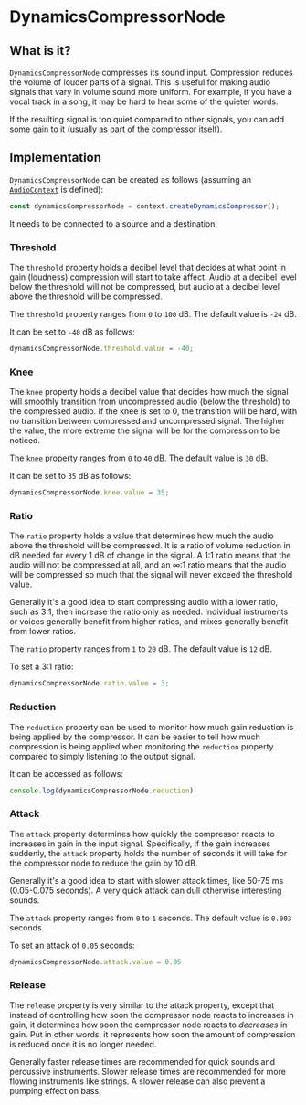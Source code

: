 # DynamicsCompressorNode

## What is it?

`DynamicsCompressorNode` compresses its sound input.  Compression reduces the volume of louder parts of a signal.  This is useful for making audio signals that vary in volume sound more uniform.  For example, if you have a vocal track in a song, it may be hard to hear some of the quieter words.

If the resulting signal is too quiet compared to other signals, you can add some gain to it (usually as part of the compressor itself).

## Implementation

`DynamicsCompressorNode` can be created as follows (assuming an [`AudioContext`](audio-context) is defined):

```javascript
const dynamicsCompressorNode = context.createDynamicsCompressor();
```

It needs to be connected to a source and a destination.

### Threshold

The `threshold` property holds a decibel level that decides at what point in gain (loudness) compression will start to take affect.  Audio at a decibel level below the threshold will not be compressed, but audio at a decibel level above the threshold will be compressed.

The `threshold` property ranges from `0` to `100` dB.  The default value is `-24` dB.

It can be set to `-40` dB as follows:

```javascript
dynamicsCompressorNode.threshold.value = -40;
```

### Knee

The `knee` property holds a decibel value that decides how much the signal will smoothly transition from uncompressed audio (below the threshold) to the compressed audio.  If the knee is set to 0, the transition will be hard, with no transition between compressed and uncompressed signal.  The higher the value, the more extreme the signal will be for the compression to be noticed.

The `knee` property ranges from `0` to `40` dB.  The default value is `30` dB.

It can be set to `35` dB as follows:

```javascript
dynamicsCompressorNode.knee.value = 35;
```

### Ratio

The `ratio` property holds a value that determines how much the audio above the threshold will be compressed.  It is a ratio of volume reduction in dB needed for every 1 dB of change in the signal.  A 1:1 ratio means that the audio will not be compressed at all, and an ∞:1 ratio means that the audio will be compressed so much that the signal will never exceed the threshold value.

Generally it's a good idea to start compressing audio with a lower ratio, such as 3:1, then increase the ratio only as needed.  Individual instruments or voices generally benefit from higher ratios, and mixes generally benefit from lower ratios.

The `ratio` property ranges from `1` to `20` dB.  The default value is `12` dB.

To set a 3:1 ratio:

```javascript
dynamicsCompressorNode.ratio.value = 3;
```

### Reduction

The `reduction` property can be used to monitor how much gain reduction is being applied by the compressor.  It can be easier to tell how much compression is being applied when monitoring the `reduction` property compared to simply listening to the output signal.

It can be accessed as follows:

```javascript
console.log(dynamicsCompressorNode.reduction)
```

### Attack

The `attack` property determines how quickly the compressor reacts to increases in gain in the input signal.  Specifically, if the gain increases suddenly, the `attack` property holds the number of seconds it will take for the compressor node to reduce the gain by 10 dB.

Generally it's a good idea to start with slower attack times, like 50-75 ms (0.05-0.075 seconds).  A very quick attack can dull otherwise interesting sounds.

The `attack` property ranges from `0` to `1` seconds.  The default value is `0.003` seconds.

To set an attack of `0.05` seconds:

```javascript
dynamicsCompressorNode.attack.value = 0.05
```

### Release

The `release` property is very similar to the attack property, except that instead of controlling how soon the compressor node reacts to increases in gain, it determines how soon the compressor node reacts to _decreases_ in gain.  Put in other words, it represents how soon the amount of compression is reduced once it is no longer needed.

Generally faster release times are recommended for quick sounds and percussive instruments.  Slower release times are recommended for more flowing instruments like strings.  A slower release can also prevent a pumping effect on bass.

<!-- 
## Demo

_Like the song?  Download the album for free [here](https://interlucid.bandcamp.com/album/acquisition)._

<audio-demo>
    <template>
        <p><em>Workable demo coming soon...</em></p>
        <audio src="/sounds/songs/options.m4a" controls controlsList="nodownload" onplay="visualize()"></audio>
        <div>
            Fast Fourier Transform Size (density): <input type="range" min="5" max="15" value="10" oninput="changeFFTSize(value)">
        </div>
        <script>
            const context = new AudioContext();
            let mediaElementAudioSourceNode;
            // create a new media source node using the <audio> element
            const audioNode = document.querySelector('audio');
            mediaElementAudioSourceNode = context.createMediaElementSource(audioNode);
            // create an IIR filter node
            const analyserNode = context.createAnalyser();
            analyserNode.minDecibels = -150;
            // connect the media source to the IIR filter
            mediaElementAudioSourceNode.connect(analyserNode);
            // connect the IIR filter to the destination
            analyserNode.connect(context.destination);
            // define the length of result buffers
            const changeFFTSize = (fftSize) => {
                analyserNode.fftSize = Math.pow(2, fftSize);
                bufferLength = analyserNode.frequencyBinCount;
                waveformArray = new Uint8Array(bufferLength);
                frequenciesArray = new Uint8Array(bufferLength);
            }
            const changeMinDecibels = (minDecibels) => {
                if(minDecibels < analyserNode.maxDecibels) analyserNode.minDecibels = minDecibels;
            }
            const changeMaxDecibels = (maxDecibels) => {
                if(maxDecibels > analyserNode.minDecibels) analyserNode.maxDecibels = maxDecibels;
            }
            const changeSmoothingTimeConstant = (smoothingTimeConstant) => {
                analyserNode.smoothingTimeConstant = smoothingTimeConstant / 100;
            }
        </script>
    </template>
</audio-demo> -->